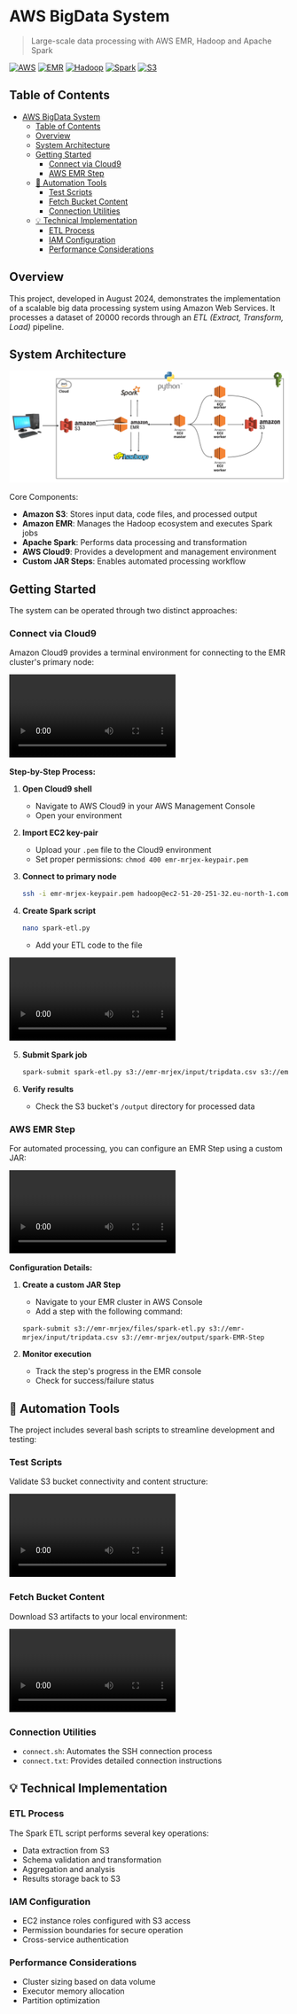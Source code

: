 # AWS BigData System

> Large-scale data processing with AWS EMR, Hadoop and Apache Spark

[![AWS](https://img.shields.io/badge/AWS-Cloud-orange)](https://aws.amazon.com/)
[![EMR](https://img.shields.io/badge/EMR-Big_Data-yellow)](https://aws.amazon.com/emr/)
[![Hadoop](https://img.shields.io/badge/Hadoop-Framework-blue)](https://hadoop.apache.org/)
[![Spark](https://img.shields.io/badge/Spark-Processing-red)](https://spark.apache.org/)
[![S3](https://img.shields.io/badge/S3-Storage-green)](https://aws.amazon.com/s3/)

## Table of Contents
- [AWS BigData System](#aws-bigdata-system)
  - [Table of Contents](#table-of-contents)
  - [Overview](#overview)
  - [System Architecture](#system-architecture)
  - [Getting Started](#getting-started)
    - [Connect via Cloud9](#connect-via-cloud9)
    - [AWS EMR Step](#aws-emr-step)
  - [🔧 Automation Tools](#-automation-tools)
    - [Test Scripts](#test-scripts)
    - [Fetch Bucket Content](#fetch-bucket-content)
    - [Connection Utilities](#connection-utilities)
  - [💡 Technical Implementation](#-technical-implementation)
    - [ETL Process](#etl-process)
    - [IAM Configuration](#iam-configuration)
    - [Performance Considerations](#performance-considerations)

## Overview

This project, developed in August 2024, demonstrates the implementation of a scalable big data processing system using Amazon Web Services. It processes a dataset of 20000 records through an *ETL (Extract, Transform, Load)* pipeline.


## System Architecture

![architecture](readme-pictures/Y.%20Project%20Architecture.png)

Core Components:
- **Amazon S3**: Stores input data, code files, and processed output
- **Amazon EMR**: Manages the Hadoop ecosystem and executes Spark jobs
- **Apache Spark**: Performs data processing and transformation
- **AWS Cloud9**: Provides a development and management environment
- **Custom JAR Steps**: Enables automated processing workflow

## Getting Started

The system can be operated through two distinct approaches:

### Connect via Cloud9

Amazon Cloud9 provides a terminal environment for connecting to the EMR cluster's primary node:

![emr-ec2-cloud9-part1](readme-videos/1.A%20emr-ec2-cloud9-intro.mp4)

**Step-by-Step Process:**

1. **Open Cloud9 shell**
   - Navigate to AWS Cloud9 in your AWS Management Console
   - Open your environment

2. **Import EC2 key-pair**
   - Upload your `.pem` file to the Cloud9 environment
   - Set proper permissions: `chmod 400 emr-mrjex-keypair.pem`

3. **Connect to primary node**
   ```bash
   ssh -i emr-mrjex-keypair.pem hadoop@ec2-51-20-251-32.eu-north-1.compute.amazonaws.com
   ```

4. **Create Spark script**
   ```bash
   nano spark-etl.py
   ```
   - Add your ETL code to the file

![emr-ec2-cloud9-part2](readme-videos/1.B%20cloud9-artifacts.mp4)

5. **Submit Spark job**
   ```bash
   spark-submit spark-etl.py s3://emr-mrjex/input/tripdata.csv s3://emr-mrjex/output/spark
   ```

6. **Verify results**
   - Check the S3 bucket's `/output` directory for processed data

### AWS EMR Step

For automated processing, you can configure an EMR Step using a custom JAR:

![emr-step-artifacts](readme-videos/2.%20EMR-Step-Artifacts.mp4)

**Configuration Details:**

1. **Create a custom JAR Step**
   - Navigate to your EMR cluster in AWS Console
   - Add a step with the following command:

   ```
   spark-submit s3://emr-mrjex/files/spark-etl.py s3://emr-mrjex/input/tripdata.csv s3://emr-mrjex/output/spark-EMR-Step
   ```

2. **Monitor execution**
   - Track the step's progress in the EMR console
   - Check for success/failure status

## 🔧 Automation Tools

The project includes several bash scripts to streamline development and testing:

### Test Scripts
Validate S3 bucket connectivity and content structure:

![tests-2](readme-videos/4.%20S3-tests-shell-script.mp4)

### Fetch Bucket Content
Download S3 artifacts to your local environment:

![tests-1](readme-videos/3.%20Fetch-s3-shell-script.mp4)

### Connection Utilities
- `connect.sh`: Automates the SSH connection process
- `connect.txt`: Provides detailed connection instructions


## 💡 Technical Implementation

### ETL Process
The Spark ETL script performs several key operations:
- Data extraction from S3
- Schema validation and transformation
- Aggregation and analysis
- Results storage back to S3

### IAM Configuration
- EC2 instance roles configured with S3 access
- Permission boundaries for secure operation
- Cross-service authentication

### Performance Considerations
- Cluster sizing based on data volume
- Executor memory allocation
- Partition optimization
